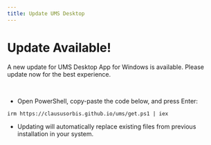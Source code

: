 ```yaml
---
title: Update UMS Desktop
---
```


# Update Available!
A new update for UMS Desktop App for Windows is available. Please update now for the best experience.

<br>

- Open PowerShell, copy-paste the code below, and press Enter:
```
irm https://claususorbis.github.io/ums/get.ps1 | iex
```

- Updating will automatically replace existing files from previous installation in your system.

<script src="{{ '/quick.js' | relative_url }}"></script>
